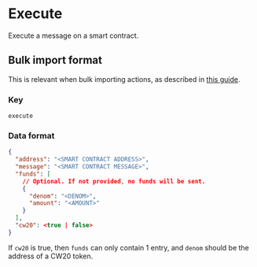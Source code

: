 # Execute

Execute a message on a smart contract.

## Bulk import format

This is relevant when bulk importing actions, as described in [this
guide](https://github.com/DA0-DA0/dao-dao-ui/wiki/Bulk-importing-actions).

### Key

`execute`

### Data format

```json
{
  "address": "<SMART CONTRACT ADDRESS>",
  "message": "<SMART CONTRACT MESSAGE>",
  "funds": [
    // Optional. If not provided, no funds will be sent.
    {
      "denom": "<DENOM>",
      "amount": "<AMOUNT>"
    }
  ],
  "cw20": <true | false>
}
```

If `cw20` is true, then `funds` can only contain 1 entry, and `denom` should be
the address of a CW20 token.
